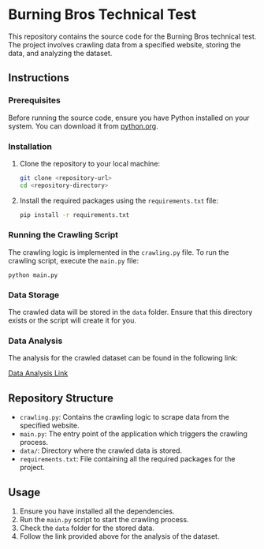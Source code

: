# Burning Bros Technical Test

This repository contains the source code for the Burning Bros technical test. The project involves crawling data from a specified website, storing the data, and analyzing the dataset.

## Instructions

### Prerequisites

Before running the source code, ensure you have Python installed on your system. You can download it from [python.org](https://www.python.org/).

### Installation

1. Clone the repository to your local machine:

    ```bash
    git clone <repository-url>
    cd <repository-directory>
    ```

2. Install the required packages using the `requirements.txt` file:

    ```bash
    pip install -r requirements.txt
    ```

### Running the Crawling Script

The crawling logic is implemented in the `crawling.py` file. To run the crawling script, execute the `main.py` file:

    python main.py

### Data Storage

The crawled data will be stored in the `data` folder. Ensure that this directory exists or the script will create it for you.

### Data Analysis

The analysis for the crawled dataset can be found in the following link:

[Data Analysis Link](#)  <!-- Attach the link here -->

## Repository Structure

- `crawling.py`: Contains the crawling logic to scrape data from the specified website.
- `main.py`: The entry point of the application which triggers the crawling process.
- `data/`: Directory where the crawled data is stored.
- `requirements.txt`: File containing all the required packages for the project.

## Usage

1. Ensure you have installed all the dependencies.
2. Run the `main.py` script to start the crawling process.
3. Check the `data` folder for the stored data.
4. Follow the link provided above for the analysis of the dataset.

